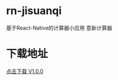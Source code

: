 # rn-jisuanqi
基于React-Native的计算器小应用 意新计算器
# 下载地址
 [点击下载 V1.0.0](https://raw.githubusercontent.com/dq77/rn-jisuanqi/master/AwsomeProject/jisuanqi-v1.0.0.apk)